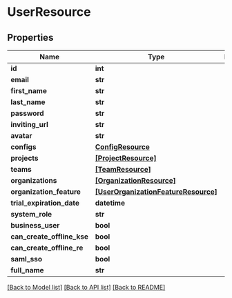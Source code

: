 # UserResource

## Properties
Name | Type | Description | Notes
------------ | ------------- | ------------- | -------------
**id** | **int** |  | [optional] 
**email** | **str** |  | [optional] 
**first_name** | **str** |  | [optional] 
**last_name** | **str** |  | [optional] 
**password** | **str** |  | [optional] 
**inviting_url** | **str** |  | [optional] 
**avatar** | **str** |  | [optional] 
**configs** | [**ConfigResource**](ConfigResource.md) |  | [optional] 
**projects** | [**[ProjectResource]**](ProjectResource.md) |  | [optional] 
**teams** | [**[TeamResource]**](TeamResource.md) |  | [optional] 
**organizations** | [**[OrganizationResource]**](OrganizationResource.md) |  | [optional] 
**organization_feature** | [**[UserOrganizationFeatureResource]**](UserOrganizationFeatureResource.md) |  | [optional] 
**trial_expiration_date** | **datetime** |  | [optional] 
**system_role** | **str** |  | [optional] 
**business_user** | **bool** |  | [optional] 
**can_create_offline_kse** | **bool** |  | [optional] 
**can_create_offline_re** | **bool** |  | [optional] 
**saml_sso** | **bool** |  | [optional] 
**full_name** | **str** |  | [optional] 

[[Back to Model list]](../README.md#documentation-for-models) [[Back to API list]](../README.md#documentation-for-api-endpoints) [[Back to README]](../README.md)


